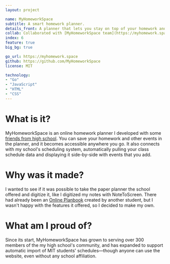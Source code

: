 ```yaml
---
layout: project

name: MyHomeworkSpace
subtitle: A smart homework planner.
details_front: A planner that lets you stay on top of your homework and tests&mdash;synced with the cloud, too, so you can access it anywhere you have an Internet connection.
collab: Collaborated with [MyHomeworkSpace team](https://myhomework.space/about){:target="_blank"}{:rel="noopener noreferrer"}
index: 6
feature: true
big_bg: true

go_url: https://myhomework.space
github: https://github.com/MyHomeworkSpace
license: MIT

technology:
- "Go"
- "JavaScript"
- "HTML"
- "CSS"
---
```

# What is it?
MyHomeworkSpace is an online homework planner I developed with some [friends from high school](https://myhomework.space/about.html). You can save your homework and other events in the planner, and it becomes accessible anywhere you go. It also connects with my school's scheduling system, automatically pulling your class schedule data and displaying it side-by-side with events that you add.

# Why was it made?
I wanted to see if it was possible to take the paper planner the school offered and digitize it, like I digitized my notes with NoteToScreen. There had already been an [Online Planbook](https://github.com/davish/Planbook) created by another student, but I wasn't happy with the features it offered, so I decided to make my own.

# What am I proud of?
Since its start, MyHomeworkSpace has grown to serving over 300 members of the my high school's community, and has expanded to support automatic import of MIT students' schedules&mdash;though anyone can use the website, even without any school affiliation.